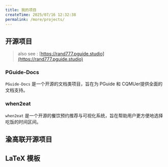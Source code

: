 ```yaml
---
title: 我的项目
createTime: 2025/07/16 12:32:38
permalink: /more/projects/
---
```


## 开源项目

> also see : [https://rand777.pguide.studio](https://rand777.pguide.studio)

### PGuide-Docs

`PGuide-Docs` 是一个开源的文档类项目，旨在为 PGuide 和 CQMUer提供全面的文档支持。

<RepoCard repo="Lyrlark/PGuide-Docs"></RepoCard>

### when2eat

`when2eat` 是一个开源的餐饮预约推荐与可视化系统，旨在帮助用户更方便地选择吃饭的时间区间。

<RepoCard repo="PGuideDev/when2eat"></RepoCard>

### 

<RepoCard repo=""></RepoCard>
<RepoCard repo=""></RepoCard>


## 渝高联开源项目

## LaTeX 模板


